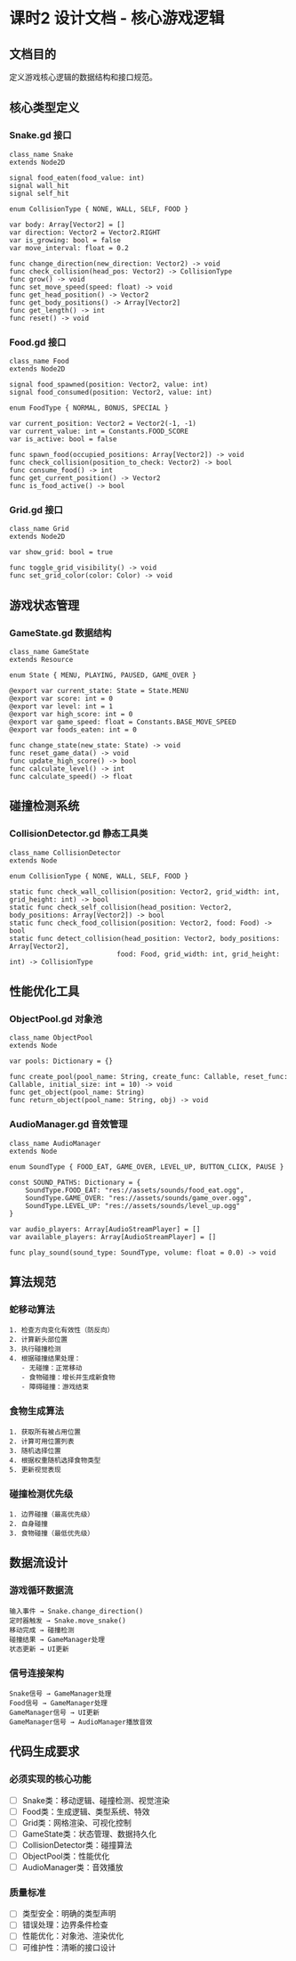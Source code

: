 # 课时2 设计文档 - 核心游戏逻辑

## 文档目的
定义游戏核心逻辑的数据结构和接口规范。

## 核心类型定义

### Snake.gd 接口
```gdscript
class_name Snake
extends Node2D

signal food_eaten(food_value: int)
signal wall_hit
signal self_hit

enum CollisionType { NONE, WALL, SELF, FOOD }

var body: Array[Vector2] = []
var direction: Vector2 = Vector2.RIGHT
var is_growing: bool = false
var move_interval: float = 0.2

func change_direction(new_direction: Vector2) -> void
func check_collision(head_pos: Vector2) -> CollisionType
func grow() -> void
func set_move_speed(speed: float) -> void
func get_head_position() -> Vector2
func get_body_positions() -> Array[Vector2]
func get_length() -> int
func reset() -> void
```

### Food.gd 接口
```gdscript
class_name Food
extends Node2D

signal food_spawned(position: Vector2, value: int)
signal food_consumed(position: Vector2, value: int)

enum FoodType { NORMAL, BONUS, SPECIAL }

var current_position: Vector2 = Vector2(-1, -1)
var current_value: int = Constants.FOOD_SCORE
var is_active: bool = false

func spawn_food(occupied_positions: Array[Vector2]) -> void
func check_collision(position_to_check: Vector2) -> bool
func consume_food() -> int
func get_current_position() -> Vector2
func is_food_active() -> bool
```

### Grid.gd 接口
```gdscript
class_name Grid
extends Node2D

var show_grid: bool = true

func toggle_grid_visibility() -> void
func set_grid_color(color: Color) -> void
```

## 游戏状态管理

### GameState.gd 数据结构
```gdscript
class_name GameState
extends Resource

enum State { MENU, PLAYING, PAUSED, GAME_OVER }

@export var current_state: State = State.MENU
@export var score: int = 0
@export var level: int = 1
@export var high_score: int = 0
@export var game_speed: float = Constants.BASE_MOVE_SPEED
@export var foods_eaten: int = 0

func change_state(new_state: State) -> void
func reset_game_data() -> void
func update_high_score() -> bool
func calculate_level() -> int
func calculate_speed() -> float
```

## 碰撞检测系统

### CollisionDetector.gd 静态工具类
```gdscript
class_name CollisionDetector
extends Node

enum CollisionType { NONE, WALL, SELF, FOOD }

static func check_wall_collision(position: Vector2, grid_width: int, grid_height: int) -> bool
static func check_self_collision(head_position: Vector2, body_positions: Array[Vector2]) -> bool
static func check_food_collision(position: Vector2, food: Food) -> bool
static func detect_collision(head_position: Vector2, body_positions: Array[Vector2], 
                           food: Food, grid_width: int, grid_height: int) -> CollisionType
```

## 性能优化工具

### ObjectPool.gd 对象池
```gdscript
class_name ObjectPool
extends Node

var pools: Dictionary = {}

func create_pool(pool_name: String, create_func: Callable, reset_func: Callable, initial_size: int = 10) -> void
func get_object(pool_name: String)
func return_object(pool_name: String, obj) -> void
```

### AudioManager.gd 音效管理
```gdscript
class_name AudioManager
extends Node

enum SoundType { FOOD_EAT, GAME_OVER, LEVEL_UP, BUTTON_CLICK, PAUSE }

const SOUND_PATHS: Dictionary = {
    SoundType.FOOD_EAT: "res://assets/sounds/food_eat.ogg",
    SoundType.GAME_OVER: "res://assets/sounds/game_over.ogg",
    SoundType.LEVEL_UP: "res://assets/sounds/level_up.ogg"
}

var audio_players: Array[AudioStreamPlayer] = []
var available_players: Array[AudioStreamPlayer] = []

func play_sound(sound_type: SoundType, volume: float = 0.0) -> void
```

## 算法规范

### 蛇移动算法
```
1. 检查方向变化有效性（防反向）
2. 计算新头部位置
3. 执行碰撞检测
4. 根据碰撞结果处理：
   - 无碰撞：正常移动
   - 食物碰撞：增长并生成新食物
   - 障碍碰撞：游戏结束
```

### 食物生成算法
```
1. 获取所有被占用位置
2. 计算可用位置列表
3. 随机选择位置
4. 根据权重随机选择食物类型
5. 更新视觉表现
```

### 碰撞检测优先级
```
1. 边界碰撞（最高优先级）
2. 自身碰撞
3. 食物碰撞（最低优先级）
```

## 数据流设计

### 游戏循环数据流
```
输入事件 → Snake.change_direction()
定时器触发 → Snake.move_snake()
移动完成 → 碰撞检测
碰撞结果 → GameManager处理
状态更新 → UI更新
```

### 信号连接架构
```
Snake信号 → GameManager处理
Food信号 → GameManager处理
GameManager信号 → UI更新
GameManager信号 → AudioManager播放音效
```

## 代码生成要求

### 必须实现的核心功能
- [ ] Snake类：移动逻辑、碰撞检测、视觉渲染
- [ ] Food类：生成逻辑、类型系统、特效
- [ ] Grid类：网格渲染、可视化控制
- [ ] GameState类：状态管理、数据持久化
- [ ] CollisionDetector类：碰撞算法
- [ ] ObjectPool类：性能优化
- [ ] AudioManager类：音效播放

### 质量标准
- [ ] 类型安全：明确的类型声明
- [ ] 错误处理：边界条件检查
- [ ] 性能优化：对象池、渲染优化
- [ ] 可维护性：清晰的接口设计